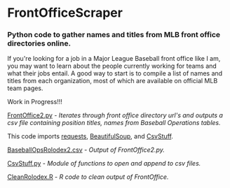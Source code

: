 # FrontOfficeScraper

### Python code to gather names and titles from MLB front office directories online.
 
If you're looking for a job in a Major League Baseball front office like I am, you may want to learn about the people currently working for teams and what their jobs entail.  A good way to start is to compile a list of names and titles from each organization, most of which are available on official MLB team pages.  

Work in Progress!!!

[FrontOffice2.py](../master/FrontOffice2.py) - _Iterates through front office directory url's and outputs a csv file containing position titles, names from Baseball Operations tables._

This code imports [requests](https://2.python-requests.org/en/master/), [BeautifulSoup](https://www.crummy.com/software/BeautifulSoup/bs4/doc/), and [CsvStuff](../master/CsvStuff.py).

[BaseballOpsRolodex2.csv](../master/BaseballOpsRolodex2.csv) - _Output of FrontOffice2.py._

[CsvStuff.py](../master/CsvStuff.py) - _Module of functions to open and append to csv files._

[CleanRolodex.R](../master/CleanRolodex.R) - _R code to clean output of FrontOffice._
